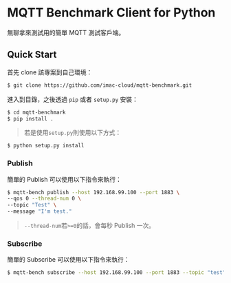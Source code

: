 # MQTT Benchmark Client for Python
無聊拿來測試用的簡單 MQTT 測試客戶端。


## Quick Start
首先 clone 該專案到自己環境：
```sh
$ git clone https://github.com/imac-cloud/mqtt-benchmark.git
```

進入到目錄，之後透過 ```pip``` 或者 ```setup.py``` 安裝：
```sh
$ cd mqtt-benchmark
$ pip install .
```
> 若是使用```setup.py```則使用以下方式：
```sh
$ python setup.py install
```

### Publish
簡單的 Publish 可以使用以下指令來執行：
```sh
$ mqtt-bench publish --host 192.168.99.100 --port 1883 \
--qos 0 --thread-num 0 \
--topic "Test" \
--message "I'm test."
```
> ```--thread-num```若```>=0```的話，會每秒 Publish 一次。

### Subscribe
簡單的 Subscribe 可以使用以下指令來執行：
```sh
$ mqtt-bench subscribe --host 192.168.99.100 --port 1883 --topic "test" --qos 0
```